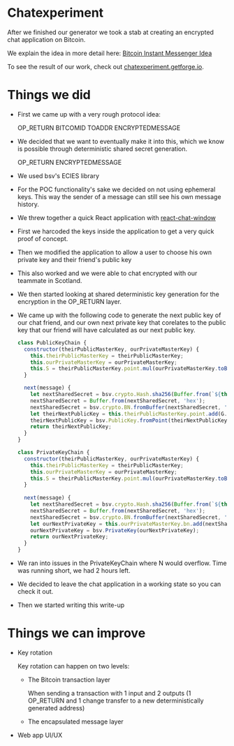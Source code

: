 # Chatexperiment

After we finished our generator we took a stab at creating an encrypted chat application on Bitcoin. 

We explain the idea in more detail here: [Bitcoin Instant Messenger Idea](BitcoinInstantMessengerBiM.md)

To see the result of our work, check out [chatexperiment.getforge.io](https://chatexperiment.getforge.io).

# Things we did

- First we came up with a very rough protocol idea:

  OP_RETURN BITCOMID TOADDR ENCRYPTEDMESSAGE
- We decided that we want to eventually make it into this, which we know is possible through deterministic shared secret generation.
  
  OP_RETURN ENCRYPTEDMESSAGE
- We used bsv's ECIES library
- For the POC functionality's sake we decided on not using ephemeral keys. This way the sender of a message can still see his own message history.
- We threw together a quick React application with [react-chat-window](https://www.npmjs.com/package/react-chat-window)
- First we harcoded the keys inside the application to get a very quick proof of concept. 
- Then we modified the application to allow a user to choose his own private key and their friend's public key
- This also worked and we were able to chat encrypted with our teammate in Scotland.
- We then started looking at shared deterministic key generation for the encryption in the OP_RETURN layer.
- We came up with the following code to generate the next public key of our chat friend, and our own next private key that corelates to the public key that our friend will have calculated as our next public key.
  ```javascript
  class PublicKeyChain {
    constructor(theirPublicMasterKey, ourPrivateMasterKey) {
      this.theirPublicMasterKey = theirPublicMasterKey;
      this.ourPrivateMasterKey = ourPrivateMasterKey;
      this.S = theirPublicMasterKey.point.mul(ourPrivateMasterKey.toBigNumber()).getX().toString('hex');
    }

    next(message) {
      let nextSharedSecret = bsv.crypto.Hash.sha256(Buffer.from(`${this.S}${message}`));
      nextSharedSecret = Buffer.from(nextSharedSecret, 'hex');
      nextSharedSecret = bsv.crypto.BN.fromBuffer(nextSharedSecret, 'hex');
      let theirNextPublicKey = this.theirPublicMasterKey.point.add(G.mul(nextSharedSecret));
      theirNextPublicKey = bsv.PublicKey.fromPoint(theirNextPublicKey);
      return theirNextPublicKey;
    }
  }
  
  class PrivateKeyChain {
    constructor(theirPublicMasterKey, ourPrivateMasterKey) {
      this.theirPublicMasterKey = theirPublicMasterKey;
      this.ourPrivateMasterKey = ourPrivateMasterKey;
      this.S = theirPublicMasterKey.point.mul(ourPrivateMasterKey.toBigNumber()).getX().toString('hex');
    }
 
    next(message) {
      let nextSharedSecret = bsv.crypto.Hash.sha256(Buffer.from(`${this.S}${message}`));
      nextSharedSecret = Buffer.from(nextSharedSecret, 'hex');
      nextSharedSecret = bsv.crypto.BN.fromBuffer(nextSharedSecret, 'hex');
      let ourNextPrivateKey = this.ourPrivateMasterKey.bn.add(nextSharedSecret);
      ourNextPrivateKey = bsv.PrivateKey(ourNextPrivateKey);
      return ourNextPrivateKey;
    }
  }
  ```
- We ran into issues in the PrivateKeyChain where N would overflow. Time was running short, we had 2 hours left.
- We decided to leave the chat application in a working state so you can check it out.
- Then we started writing this write-up


# Things we can improve

- Key rotation
  
  Key rotation can happen on two levels:
  - The Bitcoin transaction layer
  
    When sending a transaction with 1 input and 2 outputs (1 OP_RETURN and 1 change transfer to a new deterministically generated address)
  - The encapsulated message layer
- Web app UI/UX






